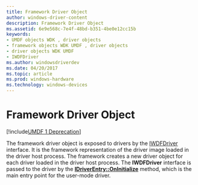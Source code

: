 ```yaml
---
title: Framework Driver Object
author: windows-driver-content
description: Framework Driver Object
ms.assetid: 6e9e568c-7e4f-48bd-b351-4be0e12cc15b
keywords:
- UMDF objects WDK , driver objects
- framework objects WDK UMDF , driver objects
- driver objects WDK UMDF
- IWDFDriver
ms.author: windowsdriverdev
ms.date: 04/20/2017
ms.topic: article
ms.prod: windows-hardware
ms.technology: windows-devices
---
```


# Framework Driver Object


[!include[UMDF 1 Deprecation](../umdf-1-deprecation.md)]

The framework driver object is exposed to drivers by the [IWDFDriver](https://msdn.microsoft.com/library/windows/hardware/ff558893) interface. It is the framework representation of the driver image loaded in the driver host process. The framework creates a new driver object for each driver loaded in the driver host process. The **IWDFDriver** interface is passed to the driver by the [**IDriverEntry::OnInitialize**](https://msdn.microsoft.com/library/windows/hardware/ff554900) method, which is the main entry point for the user-mode driver.

 

 





